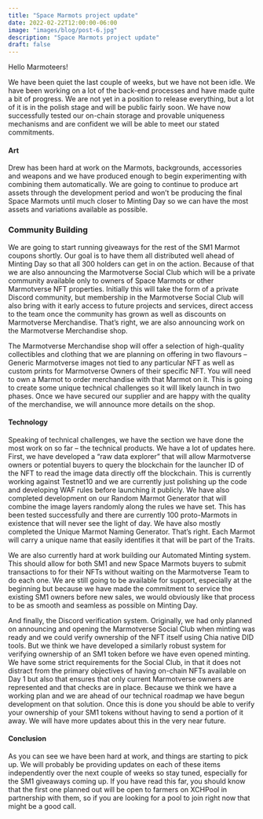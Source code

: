 ```yaml
---
title: "Space Marmots project update"
date: 2022-02-22T12:00:00-06:00
image: "images/blog/post-6.jpg"
description: "Space Marmots project update"
draft: false
---
```


Hello Marmoteers!

We have been quiet the last couple of weeks, but we have not been idle. We have been working on a lot of the back-end processes and have made quite a bit of progress. We are not yet in a position to release everything, but a lot of it is in the polish stage and will be public fairly soon. We have now successfully tested our on-chain storage and provable uniqueness mechanisms and are confident we will be able to meet our stated commitments.

#### Art

Drew has been hard at work on the Marmots, backgrounds, accessories and weapons and we have produced enough to begin experimenting with combining them automatically. We are going to continue to produce art assets through the development period and won’t be producing the final Space Marmots until much closer to Minting Day so we can have the most assets and variations available as possible. 

### Community Building

We are going to start running giveaways for the rest of the SM1 Marmot coupons shortly. Our goal is to have them all distributed well ahead of Minting Day so that all 300 holders can get in on the action. Because of that we are also announcing the Marmotverse Social Club which will be a private community available only to owners of Space Marmots or other Marmotverse NFT properties. Initially this will take the form of a private Discord community, but membership in the Marmotverse Social Club will also bring with it early access to future projects and services, direct access to the team once the community has grown as well as discounts on Marmotverse Merchandise. That’s right, we are also announcing work on the Marmotverse Merchandise shop.

The Marmotverse Merchandise shop will offer a selection of high-quality collectibles and clothing that we are planning on offering in two flavours – Generic Marmotverse images not tied to any particular NFT as well as custom prints for Marmotverse Owners of their specific NFT. You will need to own a Marmot to order merchandise with that Marmot on it. This is going to create some unique technical challenges so it will likely launch in two phases. Once we have secured our supplier and are happy with the quality of the merchandise, we will announce more details on the shop. 

#### Technology

Speaking of technical challenges, we have the section we have done the most work on so far – the technical products. We have a lot of updates here. First, we have developed a “raw data explorer” that will allow Marmotverse owners or potential buyers to query the blockchain for the launcher ID of the NFT to read the image data directly off the blockchain. This is currently working against Testnet10 and we are currently just polishing up the code and developing WAF rules before launching it publicly. We have also completed development on our Random Marmot Generator that will combine the image layers randomly along the rules we have set. This has been tested successfully and there are currently 100 proto-Marmots in existence that will never see the light of day. We have also mostly completed the Unique Marmot Naming Generator. That’s right. Each Marmot will carry a unique name that easily identifies it that will be part of the Traits.

We are also currently hard at work building our Automated Minting system. This should allow for both SM1 and new Space Marmots buyers to submit transactions to for their NFTs without waiting on the Marmotverse Team to do each one. We are still going to be available for support, especially at the beginning but because we have made the commitment to service the existing SM1 owners before new sales, we would obviously like that process to be as smooth and seamless as possible on Minting Day.

And finally, the Discord verification system. Originally, we had only planned on announcing and opening the Marmotverse Social Club when minting was ready and we could verify ownership of the NFT itself using Chia native DID tools. But we think we have developed a similarly robust system for verifying ownership of an SM1 token before we have even opened minting. We have some strict requirements for the Social Club, in that it does not distract from the primary objectives of having on-chain NFTs available on Day 1 but also that ensures that only current Marmotverse owners are represented and that checks are in place. Because we think we have a working plan and we are ahead of our technical roadmap we have begun development on that solution. Once this is done you should be able to verify your ownership of your SM1 tokens without having to send a portion of it away. We will have more updates about this in the very near future.

#### Conclusion

As you can see we have been hard at work, and things are starting to pick up. We will probably be providing updates on each of these items independently over the next couple of weeks so stay tuned, especially for the SM1 giveaways coming up. If you have read this far, you should know that the first one planned out will be open to farmers on XCHPool in partnership with them, so if you are looking for a pool to join right now that might be a good call.